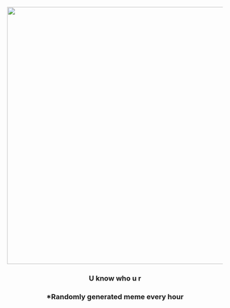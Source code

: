 <p align="center">
        <img src="https://i.imgur.com/SXz8yQk.jpg" width="600" height="600">
        </p>
        <h3 align="center">U know who u r</h3>
        <h3 align="center">*Randomly generated meme every hour</h3>
    